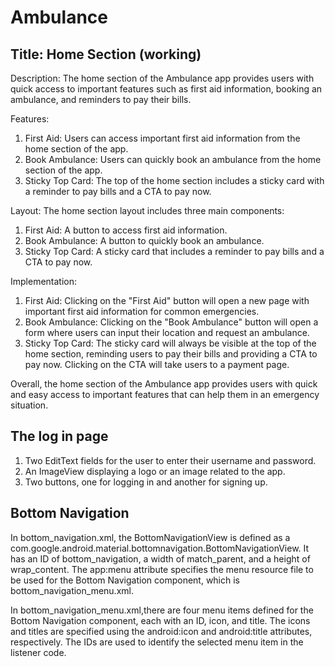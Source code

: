 # Ambulance


## Title: Home Section (working)

Description:
The home section of the Ambulance app provides users with quick access to important features such as first aid information, booking an ambulance, and reminders to pay their bills.

Features:

1. First Aid: Users can access important first aid information from the home section of the app.
2. Book Ambulance: Users can quickly book an ambulance from the home section of the app.
3. Sticky Top Card: The top of the home section includes a sticky card with a reminder to pay bills and a CTA to pay now.

Layout:
The home section layout includes three main components:

1. First Aid: A button to access first aid information.
2. Book Ambulance: A button to quickly book an ambulance.
3. Sticky Top Card: A sticky card that includes a reminder to pay bills and a CTA to pay now.

Implementation:

1. First Aid: Clicking on the "First Aid" button will open a new page with important first aid information for common emergencies.
2. Book Ambulance: Clicking on the "Book Ambulance" button will open a form where users can input their location and request an ambulance.
3. Sticky Top Card: The sticky card will always be visible at the top of the home section, reminding users to pay their bills and providing a CTA to pay now. Clicking on the CTA will take users to a payment page.

Overall, the home section of the Ambulance app provides users with quick and easy access to important features that can help them in an emergency situation.


## The log in page

1. Two EditText fields for the user to enter their username and password.
2. An ImageView displaying a logo or an image related to the app.
3. Two buttons, one for logging in and another for signing up.


## Bottom Navigation 

In bottom_navigation.xml, the BottomNavigationView is defined as a com.google.android.material.bottomnavigation.BottomNavigationView. It has an ID of bottom_navigation, a width of match_parent, and a height of wrap_content. The app:menu attribute specifies the menu resource file to be used for the Bottom Navigation component, which is bottom_navigation_menu.xml.

In bottom_navigation_menu.xml,there are four menu items defined for the Bottom Navigation component, each with an ID, icon, and title. The icons and titles are specified using the android:icon and android:title attributes, respectively. The IDs are used to identify the selected menu item in the listener code.
